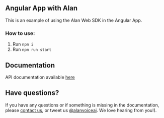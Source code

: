 ## Angular App with Alan

This is an example of using the Alan Web SDK in the Angular App.

### How to use:

1. Run `npm i`
2. Run `npm run start`

## Documentation
  
API documentation available [here](https://alan.app/docs/integrations/angular)

## Have questions?

If you have any questions or if something is missing in the documentation, please [contact us](mailto:support@alan.app), or tweet us [@alanvoiceai](https://twitter.com/alanvoiceai). We love hearing from you!).
